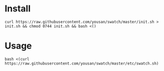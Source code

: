 # Install
```shellscript
curl https://raw.githubusercontent.com/yousan/swatch/master/init.sh > init.sh && chmod 0744 init.sh && bash <()
```

# Usage
```shellscript
bash <(curl https://raw.githubusercontent.com/yousan/swatch/master/etc/swatch.sh)
```